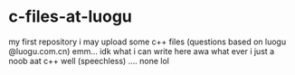 # c-files-at-luogu
my first repository i may upload some c++ files (questions based on luogu @luogu.com.cn)
emm...
idk what i can write here
awa
what ever
i just a noob aat c++
well 
(speechless)
....
none lol
